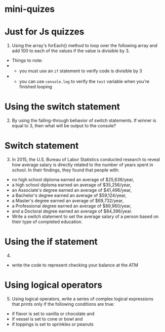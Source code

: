 # mini-quizes
# Just for Js quizzes 
1. Using the array's forEach() method to loop over the following array and add 100 to each of the values if the value is divisible by 3.
* Things to note:
 * - you must use an `if` statement to verify code is divisible by 3
 * - you can use `console.log` to verify the `test` variable when you're finished looping

# Using the switch statement
2. By using the falling-through behavior of switch statements. If winner is equal to 3, then what will be output to the console?

# Switch statement 
3. In 2015, the U.S. Bureau of Labor Statistics conducted research to reveal how average salary is directly related to the number of years spent in school. In their findings, they found that people with:

* no high school diploma earned an average of $25,636/year,
* a high school diploma earned an average of $35,256/year,
* an Associate's degree earned an average of $41,496/year,
* a Bachelor's degree earned an average of $59,124/year,
* a Master's degree earned an average of $69,732/year,
* a Professional degree earned an average of $89,960/year,
* and a Doctoral degree earned an average of $84,396/year.
* Write a switch statement to set the average salary of a person based on their type of completed education.

# Using the if statement
4.
* write the code to represent checking your balance at the ATM


# Using logical operators 
5. Using logical operators, write a series of complex logical expressions that prints only if the following conditions are true:

* if flavor is set to vanilla or chocolate and
* if vessel is set to cone or bowl and
* if toppings is set to sprinkles or peanuts
